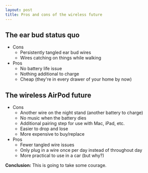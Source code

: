 ```yaml
---
layout: post
title: Pros and cons of the wireless future
---
```



## The ear bud status quo

* Cons
    * Persistently tangled ear bud wires
    * Wires catching on things while walking
* Pros
    * No battery life issue
    * Nothing additional to charge
    * Cheap (they're in every drawer of your home by now)
    
    
## The wireless AirPod future

* Cons
    * Another wire on the night stand (another battery to charge)
    * No music when the battery dies
    * Additional pairing step for use with Mac, iPad, etc.
    * Easier to drop and lose
    * More expensive to buy/replace
* Pros
    * Fewer tangled wire issues
    * Only plug in a wire once per day instead of throughout day
    * More practical to use in a car (but why?)
    
**Conclusion:** This is going to take some courage.


